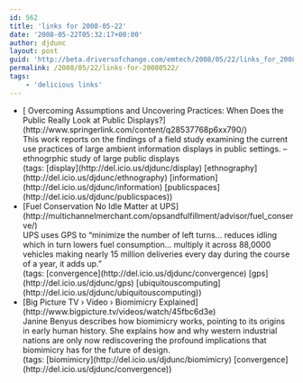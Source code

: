 ```yaml
---
id: 562
title: 'links for 2008-05-22'
date: '2008-05-22T05:32:17+00:00'
author: djdunc
layout: post
guid: 'http://beta.driversofchange.com/emtech/2008/05/22/links_for_20080522/'
permalink: /2008/05/22/links-for-20080522/
tags:
    - 'delicious links'
---
```


- <div class="delicious-link">[ Overcoming Assumptions and Uncovering Practices: When Does the Public Really Look at Public Displays?](http://www.springerlink.com/content/q28537768p6xx790/)</div><div class="delicious-extended">This work reports on the findings of a field study examining the current use practices of large ambient information displays in public settings. – ethnogrphic study of large public displays</div><div class="delicious-tags">(tags: [display](http://del.icio.us/djdunc/display) [ethnography](http://del.icio.us/djdunc/ethnography) [information](http://del.icio.us/djdunc/information) [publicspaces](http://del.icio.us/djdunc/publicspaces))</div>
- <div class="delicious-link">[Fuel Conservation No Idle Matter at UPS](http://multichannelmerchant.com/opsandfulfillment/advisor/fuel_conserve/)</div><div class="delicious-extended">UPS uses GPS to “minimize the number of left turns… reduces idling which in turn lowers fuel consumption… multiply it across 88,0000 vehicles making nearly 15 million deliveries every day during the course of a year, it adds up.”</div><div class="delicious-tags">(tags: [convergence](http://del.icio.us/djdunc/convergence) [gps](http://del.icio.us/djdunc/gps) [ubiquitouscomputing](http://del.icio.us/djdunc/ubiquitouscomputing))</div>
- <div class="delicious-link">[Big Picture TV › Video › Biomimicry Explained](http://www.bigpicture.tv/videos/watch/45fbc6d3e)</div><div class="delicious-extended">Janine Benyus describes how biomimicry works, pointing to its origins in early human history. She explains how and why western industrial nations are only now rediscovering the profound implications that biomimicry has for the future of design.</div><div class="delicious-tags">(tags: [biomimicry](http://del.icio.us/djdunc/biomimicry) [convergence](http://del.icio.us/djdunc/convergence))</div>